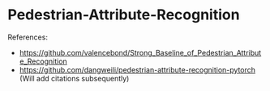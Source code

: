 # Pedestrian-Attribute-Recognition


References:
- https://github.com/valencebond/Strong_Baseline_of_Pedestrian_Attribute_Recognition
- https://github.com/dangweili/pedestrian-attribute-recognition-pytorch
(Will add citations subsequently)

